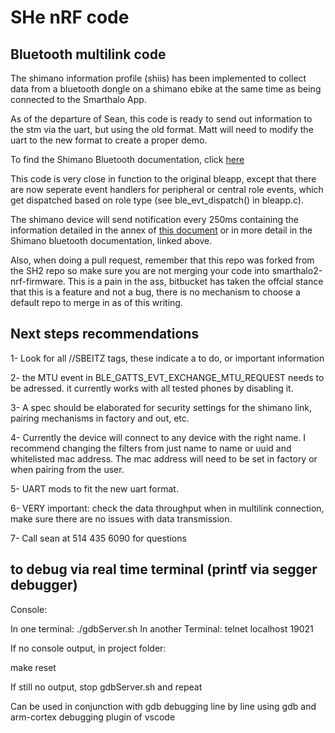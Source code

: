 # SHe nRF code 

## Bluetooth multilink code

The shimano information profile (shiis) has been implemented to collect data from a bluetooth dongle on a shimano ebike at the same time as being connected to the Smarthalo App. 

As of the departure of Sean, this code is ready to send out information to the stm via the uart, but using the old format. Matt will need to modify the uart to the new format to create a proper demo. 

To find the Shimano Bluetooth documentation, click [here](https://app.asana.com/0/230732220528293/1160399582540528/f)

This code is very close in function to the original bleapp, except that there are now seperate event handlers for peripheral or central role events, which get dispatched based on role type (see ble_evt_dispatch() in bleapp.c). 

The shimano device will send notification every 250ms containing the information detailed in the annex of [this document](https://docs.google.com/document/d/1vkPnkMTyNhJ6i6ff6garTavYht0pS7AXKZ40Yzr5EiM/edit?usp=sharing) or in more detail in the Shimano bluetooth documentation, linked above.

Also, when doing a pull request, remember that this repo was forked from the SH2 repo so make sure you are not merging your code into smarthalo2-nrf-firmware. This is a pain in the ass, bitbucket has taken the offcial stance that this is a feature and not a bug, there is no mechanism to choose a default repo to merge in as of this writing.

## Next steps recommendations
1- Look for all //SBEITZ tags, these indicate a to do, or important information

2- the MTU event in BLE_GATTS_EVT_EXCHANGE_MTU_REQUEST needs to be adressed. it currently works with all tested phones by disabling it. 

3- A spec should be elaborated for security settings for the shimano link, pairing mechanisms in factory and out, etc.

4- Currently the device will connect to any device with the right name. I recommend changing the filters from just name to name or uuid and whitelisted mac address. The mac address will need to be set in factory or when pairing from the user.

5- UART mods to fit the new uart format.

6- VERY important: check the data throughput when in multilink connection, make sure there are no issues with data transmission.

7- Call sean at 514 435 6090 for questions

## to debug via real time terminal (printf via segger debugger)

Console:

  In one terminal: ./gdbServer.sh
  In another Terminal: telnet localhost 19021

If no console output, in project folder:

  make reset

If still no output, stop gdbServer.sh and repeat

Can be used in conjunction with gdb debugging line by line using gdb and arm-cortex debugging plugin of vscode


